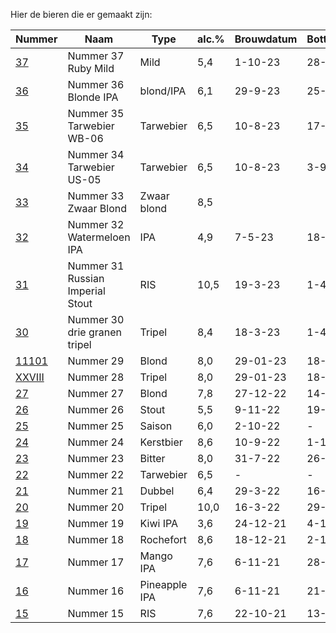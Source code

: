 Hier de bieren die er gemaakt zijn:

Nummer | Naam | Type | alc.% | Brouwdatum | Botteldatum | Voorraad
-----------------------------| ------- | ------ | ------ | ------ |  -- | ---
[37](bieren/37-ruby-mild.md)     | Nummer 37 Ruby Mild | Mild | 5,4 | 1-10-23 | 28-10-23 | Ja
[36](bieren/36-blonde.md)     | Nummer 36 Blonde IPA | blond/IPA | 6,1 | 29-9-23 | 25-10-23 | Ja
[35](bieren/35-tarwebier-wb-06.md)     | Nummer 35 Tarwebier WB-06 | Tarwebier | 6,5 | 10-8-23 | 17-9-23 | Ja
[34](bieren/34-tarwebier-us-05.md)     | Nummer 34 Tarwebier US-05 | Tarwebier | 6,5 | 10-8-23 | 3-9-23 | Ja
[33](bieren/33-zwaar-blond.md)     | Nummer 33 Zwaar Blond | Zwaar blond | 8,5 |  |  | Ja
[32](bieren/32-watermeloen-ipa.md)     | Nummer 32 Watermeloen IPA | IPA | 4,9 | 7-5-23 | 18-5-23 | Ja
[31](bieren/31-ris.md)     | Nummer 31 Russian Imperial Stout | RIS | 10,5 | 19-3-23 | 1-4-23 | Ja
[30](bieren/30-drie-granen-tripel.md)     | Nummer 30 drie granen tripel | Tripel | 8,4 | 18-3-23 | 1-4-23 | Ja
[11101](bieren/11101-blond.md)    | Nummer 29 | Blond | 8,0 | 29-01-23 | 18-02-23 | Ja
[XXVIII](bieren/xxviii-tripel.md)    | Nummer 28 | Tripel | 8,0 | 29-01-23 | 18-02-23 | Nee 
[27](bieren/27-blond.md)     | Nummer 27 | Blond  | 7,8 | 27-12-22 | 14-01-23 | Nee
[26](bieren/26-coffee-chocolate-milky-stout.md)     | Nummer 26 | Stout  | 5,5 | 9-11-22 | 19-11-22 | Ja
[25](bieren/25-saison.md)    | Nummer 25 | Saison | 6,0 | 2-10-22 | - | Nee
[24](bieren/24-kerstbier.md) | Nummer 24 | Kerstbier | 8,6 | 10-9-22 | 1-10-22 | Ja
[23](bieren/23-london-bitter.md)     | Nummer 23 | Bitter  | 8,0 | 31-7-22 | 26-8-22 | Nee
[22](bieren/22-american-wheat-beer.md)     | Nummer 22 | Tarwebier  | 6,5 | - | - | Nee
[21](bieren/21-dubbel-stout-biab.md)     | Nummer 21 | Dubbel  | 6,4 | 29-3-22 | 16-4-22 | Nee
[20](bieren/20-tripel-biab.md)     | Nummer 20 | Tripel  | 10,0 | 16-3-22 | 29-3-22 | Nee
[19](bieren/19-kiwi-ipa.md)     | Nummer 19 | Kiwi IPA | 3,6 | 24-12-21 | 4-1-22 | Nee
[18](bieren/18-rochefort-10.md)     | Nummer 18 | Rochefort  | 8,6 | 18-12-21 | 2-1-22 | Nee
[17](bieren/17-mango-ipa.md)     | Nummer 17 | Mango IPA  | 7,6 | 6-11-21 | 28-11-21 | Nee
[16](bieren/16-pineapple-ipa.md)     | Nummer 16 | Pineapple IPA  | 7,6 | 6-11-21 | 21-11-21 | Nee
[15](bieren/15-russian-imperial-stout.md)     | Nummer 15 | RIS  | 7,6 | 22-10-21 | 13-11-21 | Ja
